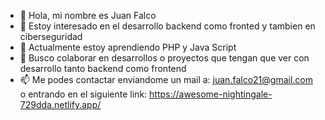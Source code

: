 - 👋 Hola, mi nombre es Juan Falco
- 👀 Estoy interesado en el desarrollo backend como fronted y tambien en ciberseguridad
- 🌱 Actualmente estoy aprendiendo PHP y Java Script
- 💞️ Busco colaborar en desarrollos o proyectos que tengan que ver con desarrollo tanto backend como frontend
- 📫 Me podes contactar enviandome un mail a: juan.falco21@gmail.com o entrando en el 
      siguiente link: https://awesome-nightingale-729dda.netlify.app/

<!---
Falkito21/Falkito21 is a ✨ special ✨ repository because its `README.md` (this file) appears on your GitHub profile.
You can click the Preview link to take a look at your changes.
--->

